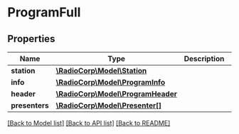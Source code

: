 # ProgramFull

## Properties
Name | Type | Description | Notes
------------ | ------------- | ------------- | -------------
**station** | [**\RadioCorp\Model\Station**](Station.md) |  | [optional] 
**info** | [**\RadioCorp\Model\ProgramInfo**](ProgramInfo.md) |  | [optional] 
**header** | [**\RadioCorp\Model\ProgramHeader**](ProgramHeader.md) |  | [optional] 
**presenters** | [**\RadioCorp\Model\Presenter[]**](Presenter.md) |  | [optional] 

[[Back to Model list]](../README.md#documentation-for-models) [[Back to API list]](../README.md#documentation-for-api-endpoints) [[Back to README]](../README.md)


